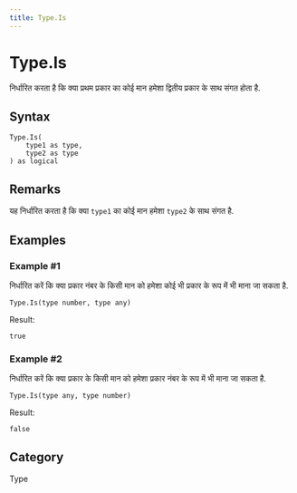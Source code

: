 ```yaml
---
title: Type.Is
---
```


# Type.Is


निर्धारित करता है कि क्या प्रथम प्रकार का कोई मान हमेशा द्वितीय प्रकार के साथ संगत होता है.


## Syntax

```powerquery
Type.Is(
    type1 as type,
    type2 as type
) as logical
```


## Remarks

यह निर्धारित करता है कि क्या <code>type1</code> का कोई मान हमेशा <code>type2</code> के साथ संगत है.


## Examples

### Example #1 
निर्धारित करें कि क्या प्रकार नंबर के किसी मान को हमेशा कोई भी प्रकार के रूप में भी माना जा सकता है.
```powerquery
Type.Is(type number, type any)
```

Result: 
```powerquery
true
```


### Example #2 
निर्धारित करें कि क्या प्रकार के किसी मान को हमेशा प्रकार नंबर के रूप में भी माना जा सकता है.
```powerquery
Type.Is(type any, type number)
```

Result: 
```powerquery
false
```




## Category
Type
